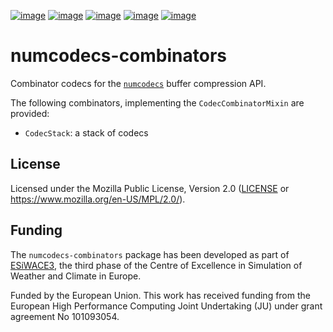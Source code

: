 [![image](https://img.shields.io/github/actions/workflow/status/juntyr/numcodecs-combinators/ci.yml?branch=main)](https://github.com/juntyr/numcodecs-combinators/actions/workflows/ci.yml?query=branch%3Amain)
[![image](https://img.shields.io/pypi/v/numcodecs-combinators.svg)](https://pypi.python.org/pypi/numcodecs-combinators)
[![image](https://img.shields.io/pypi/l/numcodecs-combinators.svg)](https://github.com/juntyr/numcodecs-combinators/blob/main/LICENSE)
[![image](https://img.shields.io/pypi/pyversions/numcodecs-combinators.svg)](https://pypi.python.org/pypi/numcodecs-combinators)
[![image](https://readthedocs.org/projects/numcodecs-combinators/badge/?version=latest)](https://numcodecs-combinators.readthedocs.io/en/latest/?badge=latest)

# numcodecs-combinators

Combinator codecs for the [`numcodecs`] buffer compression API.

The following combinators, implementing the `CodecCombinatorMixin` are provided:

- `CodecStack`: a stack of codecs

[`numcodecs`]: https://numcodecs.readthedocs.io/en/stable/

## License

Licensed under the Mozilla Public License, Version 2.0 ([LICENSE](LICENSE) or https://www.mozilla.org/en-US/MPL/2.0/).


## Funding

The `numcodecs-combinators` package has been developed as part of [ESiWACE3](https://www.esiwace.eu), the third phase of the Centre of Excellence in Simulation of Weather and Climate in Europe.

Funded by the European Union. This work has received funding from the European High Performance Computing Joint Undertaking (JU) under grant agreement No 101093054.
